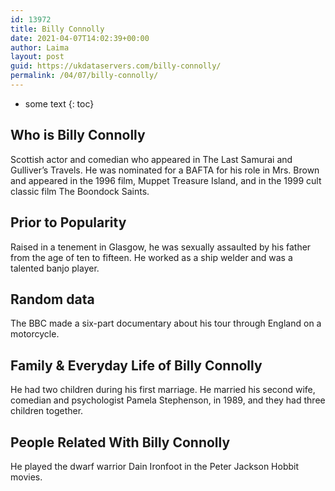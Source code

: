 ```yaml
---
id: 13972
title: Billy Connolly
date: 2021-04-07T14:02:39+00:00
author: Laima
layout: post
guid: https://ukdataservers.com/billy-connolly/
permalink: /04/07/billy-connolly/
---
```


* some text
{: toc}


## Who is Billy Connolly
                  
                  
                  
Scottish actor and comedian who appeared in The Last Samurai and Gulliver&#8217;s Travels. He was nominated for a BAFTA for his role in Mrs. Brown and appeared in the 1996 film, Muppet Treasure Island, and in the 1999 cult classic film The Boondock Saints.
                  
              
            
              
            
                
                
                
## Prior to Popularity
                  
                  
                  
Raised in a tenement in Glasgow, he was sexually assaulted by his father from the age of ten to fifteen. He worked as a ship welder and was a talented banjo player.
                  
              
            
              
            
                
                
                
## Random data
                  
                  
                  
The BBC made a six-part documentary about his tour through England on a motorcycle.
                  
              
            
              
            
                
                
                
## Family & Everyday Life of Billy Connolly
                  
                  
                  
He had two children during his first marriage. He married his second wife, comedian and psychologist Pamela Stephenson, in 1989, and they had three children together.
                  
              
            
              
            
                
                
                
## People Related With Billy Connolly
                  
                  
                  
He played the dwarf warrior Dain Ironfoot in the Peter Jackson Hobbit movies.
                  
              
            
              
            
                
              
            
              
              
            
            
              
            
          
          
          